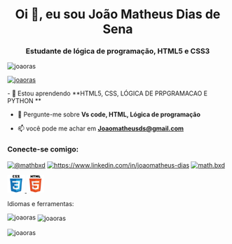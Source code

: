 <h1 align="center">Oi 👋, eu sou João Matheus Dias de Sena</h1>
<h3 align="center">Estudante de lógica de programação, HTML5 e CSS3</h3>

<p align="left" > <img src="https://komarev.com/ghpvc/?username=joaoras&label=Profile%20views&color=0e75b6&style=flat" alt="joaoras" /> </p>

<p align="left"> <a href="https://github.com/ryo-ma/github-profile-trophy"><img src="https://github-profile-trophy.vercel.app/?username=joaoras" alt="joaoras " /></a> </p>
- 🌱 Estou aprendendo **HTML5, CSS, LÓGICA DE PRPGRAMACAO E PYTHON **

- 💬 Pergunte-me sobre **Vs code, HTML, Lógica de programação**

- 📫 você pode me achar em **Joaomatheusds@gmail.com**

<h3 align="left">Conecte-se comigo:</h3>
<p align="left">
<a href="https://twitter.com/@mathbxd" target="blank"><img align="center" src="https://raw.githubusercontent.com/rahuldkjain/github-profile-readme-generator/master/src/images/icons/Social/twitter.svg" alt="@mathbxd" height="30" width="40" /></a>
<a href="https://linkedin.com/in/https://www.linkedin.com/in/joaomatheus-dias" target="blank"><img align="center" src="https://raw.githubusercontent.com/rahuldkjain/github-profile-readme-generator/master/src/images/icons/Social/linked-in-alt.svg" alt="https://www.linkedin.com/in/joaomatheus-dias" height="30" width="40" /></a>
<a href="https://instagram.com/math.bxd" target="blank"><img align="center" src="https://raw.githubusercontent.com/rahuldkjain/github-profile-readme-generator/master/src/images/icons/Social/instagram.svg" alt="math.bxd" height="30" width="40" /></a> </p> 
<p align=" left "> <a href="https://www.w3schools.com/css/" target="_blank" rel="noreferrer"> <img src="https://raw.githubusercontent.com/devicons/devicon/master/icons/css3/css3-original-wordmark.svg" alt="css3" width="40" height="40"/> </a> <a href="https://www.w3.org/ html/" target="_blank" rel="noreferrer"> <img src="https://raw.githubusercontent.com/devicons/devicon/master/icons/html5/html5-original-wordmark.svg" alt="html5" width="40" height="40 "/> </a> </p>

<p align="left">Idiomas e ferramentas:</h3>

<img align="left" src="https://github-readme-stats.vercel.app/api/top-langs?username=joaoras&show_icons=true&locale=en&layout=compact" alt="joaoras" /></p>

<p>&nbsp;<img align="center" src="https://github-readme-stats.vercel.app/api?username=joaoras&show_icons=true&locale=en" alt="joaoras" /></p>

<p><img align="center" src="https://github-readme-streak-stats.herokuapp.com/?user=joaoras&" alt="joaoras" /></p>

<!---
JoaoRas/JoaoRas is a ✨ special ✨ repository because its `README.md` (this file) appears on your GitHub profile.
You can click the Preview link to take a look at your changes.
--->

